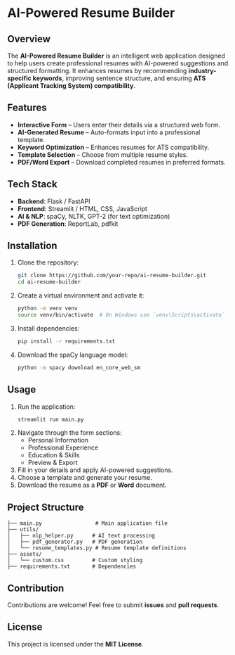 # AI-Powered Resume Builder

## Overview
The **AI-Powered Resume Builder** is an intelligent web application designed to help users create professional resumes with AI-powered suggestions and structured formatting. It enhances resumes by recommending **industry-specific keywords**, improving sentence structure, and ensuring **ATS (Applicant Tracking System) compatibility**.

## Features
- **Interactive Form** – Users enter their details via a structured web form.
- **AI-Generated Resume** – Auto-formats input into a professional template.
- **Keyword Optimization** – Enhances resumes for ATS compatibility.
- **Template Selection** – Choose from multiple resume styles.
- **PDF/Word Export** – Download completed resumes in preferred formats.

## Tech Stack
- **Backend**: Flask / FastAPI
- **Frontend**: Streamlit / HTML, CSS, JavaScript
- **AI & NLP**: spaCy, NLTK, GPT-2 (for text optimization)
- **PDF Generation**: ReportLab, pdfkit

## Installation
1. Clone the repository:
   ```sh
   git clone https://github.com/your-repo/ai-resume-builder.git
   cd ai-resume-builder
   ```
2. Create a virtual environment and activate it:
   ```sh
   python -m venv venv
   source venv/bin/activate  # On Windows use `venv\Scripts\activate`
   ```
3. Install dependencies:
   ```sh
   pip install -r requirements.txt
   ```
4. Download the spaCy language model:
   ```sh
   python -m spacy download en_core_web_sm
   ```

## Usage
1. Run the application:
   ```sh
   streamlit run main.py
   ```
2. Navigate through the form sections:
   - Personal Information
   - Professional Experience
   - Education & Skills
   - Preview & Export
3. Fill in your details and apply AI-powered suggestions.
4. Choose a template and generate your resume.
5. Download the resume as a **PDF** or **Word** document.

## Project Structure
```
├── main.py                 # Main application file
├── utils/
│   ├── nlp_helper.py      # AI text processing
│   ├── pdf_generator.py   # PDF generation
│   └── resume_templates.py # Resume template definitions
├── assets/
│   └── custom.css         # Custom styling
├── requirements.txt       # Dependencies
```

## Contribution
Contributions are welcome! Feel free to submit **issues** and **pull requests**.

## License
This project is licensed under the **MIT License**.

